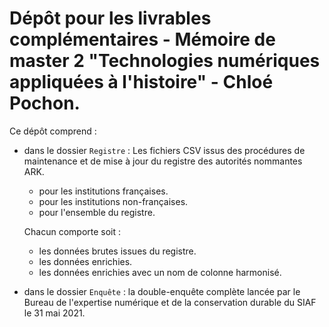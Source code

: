 # Dépôt pour les livrables complémentaires - Mémoire de master 2 "Technologies numériques appliquées à l'histoire" - Chloé Pochon.



Ce dépôt comprend :

* dans le dossier `Registre` : 
Les fichiers CSV issus des procédures de maintenance et de mise à jour du registre des autorités nommantes ARK.
  - pour les institutions françaises.
  - pour les institutions non-françaises.
  - pour l'ensemble du registre.

  Chacun comporte soit :
    - les données brutes issues du registre.
    - les données enrichies.
    - les données enrichies avec un nom de colonne harmonisé.


* dans le  dossier `Enquête` : la double-enquête complète lancée par le Bureau de l'expertise numérique et de la conservation durable du SIAF le 31 mai 2021.
